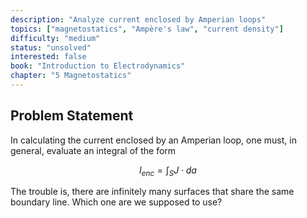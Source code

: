 ```yaml
---
description: "Analyze current enclosed by Amperian loops"
topics: ["magnetostatics", "Ampère's law", "current density"]
difficulty: "medium"
status: "unsolved"
interested: false
book: "Introduction to Electrodynamics"
chapter: "5 Magnetostatics"
---
```


## Problem Statement
In calculating the current enclosed by an Amperian loop, one must, in general, evaluate an integral of the form

$$I_{enc} = \int_S J \cdot da$$

The trouble is, there are infinitely many surfaces that share the same boundary line. Which one are we supposed to use?